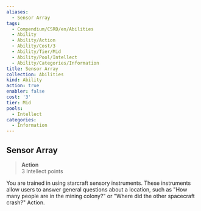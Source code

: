 ```yaml
---
aliases:
  - Sensor Array
tags:
  - Compendium/CSRD/en/Abilities
  - Ability
  - Ability/Action
  - Ability/Cost/3
  - Ability/Tier/Mid
  - Ability/Pool/Intellect
  - Ability/Categories/Information
title: Sensor Array
collection: Abilities
kind: Ability
action: true
enabler: false
cost: '3'
tier: Mid
pools:
  - Intellect
categories:
  - Information
---
```

## Sensor Array  
>**Action**  
>3 Intellect points
  
You are trained in using starcraft sensory instruments. These instruments allow users to answer general questions about a location, such as "How many people are in the mining colony?" or "Where did the other spacecraft crash?" Action.